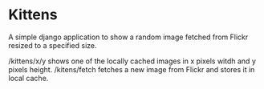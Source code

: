 Kittens
=======

A simple django application to show a random image fetched from Flickr resized to a specified size.

/kittens/x/y shows one of the locally cached images in x pixels witdh and y pixels height.
/kitens/fetch fetches a new image from Flickr and stores it in local cache.

